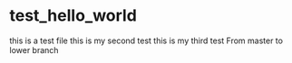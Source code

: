 # test_hello_world
this is a test file 
this is my second test
this is my third test
From master to lower branch
